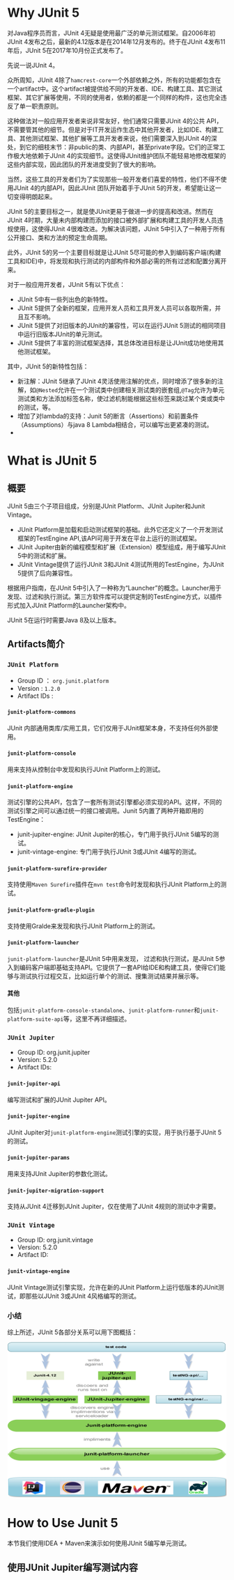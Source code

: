 # Why JUnit 5

对Java程序员而言，JUnit 4无疑是使用最广泛的单元测试框架。自2006年初JUnit 4发布之后，最新的4.12版本是在2014年12月发布的。终于在JUnit 4发布11年后，JUnit 5在2017年10月份正式发布了。

先说一说JUnit 4。

众所周知，JUnit 4除了`hamcrest-core`一个外部依赖之外，所有的功能都包含在一个artifact中。这个artifact被提供给不同的开发者、IDE、构建工具、其它测试框架、其它扩展等使用，不同的使用者，依赖的都是一个同样的构件，这也完全违反了单一职责原则。

这种做法对一般应用开发者来说非常友好，他们通常只需要JUnit 4的公共 API，不需要管其他的细节。但是对于IT开发运作生态中其他开发者，比如IDE、构建工具、其他测试框架、其他扩展等工具开发者来说，他们需要深入到JUnit 4的深处，到它的细枝末节：非public的类、内部API，甚至private字段。它们的正常工作极大地依赖于JUnit 4的实现细节。这使得JUnit维护团队不能轻易地修改框架的这些内部实现，因此团队的开发进度受到了很大的影响。

当然，这些工具的开发者们为了实现那些一般开发者们喜爱的特性，他们不得不使用JUnit 4的内部API，因此JUnit 团队开始着手于JUnit 5的开发，希望能让这一切变得明朗起来。

JUnit 5的主要目标之一，就是使JUnit更易于做进一步的提高和改进。然而在JUnit 4时期，大量未内部构建而添加的接口被外部扩展和构建工具的开发人员违规使用，这使得JUnit 4很难改进。为解决该问题，JUnit 5中引入了一种用于所有公开接口、类和方法的预定生命周期。

此外，JUnit 5的另一个主要目标就是让JUnit 5尽可能的参入到编码客户端(构建工具和IDE)中，将发现和执行测试的内部构件和外部必需的所有过滤和配置分离开来。

对于一般应用开发者，JUnit 5有以下优点：

- JUnit 5中有一些列出色的新特性。
- JUnit 5提供了全新的框架，应用开发人员和工具开发人员可以各取所需，并且互不影响。
- JUnit 5提供了对旧版本的JUnit的兼容性，可以在运行JUnit 5测试的相同项目中运行旧版本JUnit的单元测试。
- JUnit 5提供了丰富的测试框架选择，其总体改进目标是让JUnit成功地使用其他测试框架。

其中，JUnit 5的新特性包括：

  - 新注解：JUnit 5继承了JUnit 4灵活使用注解的优点，同时增添了很多新的注解，如`@Nested`允许在一个测试类中创建相关测试类的嵌套组,`@Tag`允许为单元测试类和方法添加标签名称，使过滤机制能根据这些标签来跳过某个类或类中的测试，等。
  - 增加了对lambda的支持：Junit 5的断言（Assertions）和前置条件（Assumptions）与java 8 Lambda相结合，可以编写出更紧凑的测试。
  - 

# What is JUnit 5

## 概要

JUnit 5由三个子项目组成，分别是JUnit Platform、JUnit Jupiter和Junit Vintage。

- JUnit Platform是加载和启动测试框架的基础。此外它还定义了一个开发测试框架的TestEngine API,该API可用于开发在平台上运行的测试框架。
- JUnit Jupiter由新的编程模型和扩展（Extension）模型组成，用于编写JUnit 5中的测试和扩展。
- JUnit Vintage提供了运行JUnit 3和JUnit 4测试所用的TestEngine，为JUnit 5提供了后向兼容性。

根据用户指南，在JUnit 5中引入了一种称为“Launcher”的概念。Launcher用于发现、过滤和执行测试。第三方软件库可以提供定制的TestEngine方式，以插件形式加入JUnit Platform的Launcher架构中。

JUnit 5在运行时需要Java 8及以上版本。

## Artifacts简介

### `JUnit Platform`

- Group ID ： `org.junit.platform`
- Version : `1.2.0`
- Artifact IDs :

#### `junit-platform-commons`

JUnit 内部通用类库/实用工具，它们仅用于JUnit框架本身，不支持任何外部使用。

#### `junit-platform-console`

用来支持从控制台中发现和执行JUnit Platform上的测试。

#### `junit-platform-engine`

测试引擎的公共API，包含了一套所有测试引擎都必须实现的API。这样，不同的测试引擎之间可以通过统一的接口被调用。Junit 5内置了两种开箱即用的TestEngine：

- junit-jupiter-engine: JUnit Jupiter的核心，专门用于执行JUnit 5编写的测试。
- junit-vintage-engine: 专门用于执行JUnit 3或JUnit 4编写的测试。

#### `junit-platform-surefire-provider`

支持使用`Maven Surefire`插件在`mvn test`命令时发现和执行JUnit Platform上的测试。

#### `junit-platform-gradle-plugin`

支持使用Gralde来发现和执行JUnit Platform上的测试。

#### `junit-platform-launcher`

`junit-platform-launcher`是JUnit 5中用来发现， 过滤和执行测试，是JUnit 5参入到编码客户端即基础支持API。它提供了一套API给IDE和构建工具，使得它们能够与测试执行过程交互，比如运行单个的测试、搜集测试结果并展示等。

#### 其他

包括`junit-platform-console-standalone`、`junit-platform-runner`和`junit-platform-suite-api`等，这里不再详细描述。

### `JUnit Jupiter`

- Group ID: org.junit.jupiter
- Version: 5.2.0
- Artifact IDs:

#### `junit-jupiter-api`

编写测试和扩展的JUnit Jupiter API。

#### `junit-jupiter-engine`

JUnit Jupiter对`junit-platform-engine`测试引擎的实现，用于执行基于JUnit 5的测试。

#### `junit-jupiter-params`

用来支持JUnit Jupiter的参数化测试。

#### `junit-jupiter-migration-support`

支持从JUnit 4迁移到JUnit Jupiter，仅在使用了JUnit 4规则的测试中才需要。

### `JUnit Vintage`

- Group ID: org.junit.vintage
- Version: 5.2.0
- Artifact ID:

#### `junit-vintage-engine`

JUnit Vintage测试引擎实现，允许在新的JUnit Platform上运行低版本的JUnit测试，即那些以JUnit 3或JUnit 4风格编写的测试。

### 小结

综上所述，JUnit 5各部分关系可以用下图概括：

![JUnit 5](JUnit5-arth.jpg)

# How to Use Junit 5

本节我们使用IDEA + Maven来演示如何使用JUnit 5编写单元测试。

## 使用JUnit Jupiter编写测试内容

